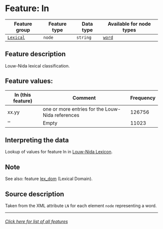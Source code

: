 # Feature: ln

Feature group | Feature type | Data type | Available for node types
---  | --- | --- | ---
[`Lexical`](home.md#lexical-features) | `node` | `string`  | [`word`](wordnodefeatures.md#readme)

## Feature description
Louw-Nida lexical classification.

## Feature values:

ln (this feature) | Comment | Frequency
--- | --- | ---
xx.yy  | one or more entries for the Louw-Nida references | 126756
'' | Empty | 11023

## Interpreting the data

Lookup of values for feature ln in [Louw-Nida Lexicon](https://www.laparola.net/greco/louwnida.php).

## Note

See also: feature [lex_dom](lex_dom.md#readme) (Lexical Domain).

## Source description

Taken from the XML attribute `LN` for each element `node` representing a word.

---
###### [Click here for list of all features](home.md#readme)
